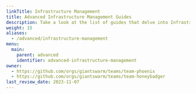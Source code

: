 ```yaml
---
linkTitle: Infrastructure Management
title: Advanced Infrastructure Management Guides
description: Take a look at the list of guides that delve into Infrastructure Management and its components.
weight: 15
aliases:
  - /advanced/infrastructure-management
menu:
  main:
    parent: advanced
    identifier: advanced-infrastructure-management
owner:
  - https://github.com/orgs/giantswarm/teams/team-phoenix
  - https://github.com/orgs/giantswarm/teams/team-honeybadger
last_review_date: 2023-11-07
---
```

